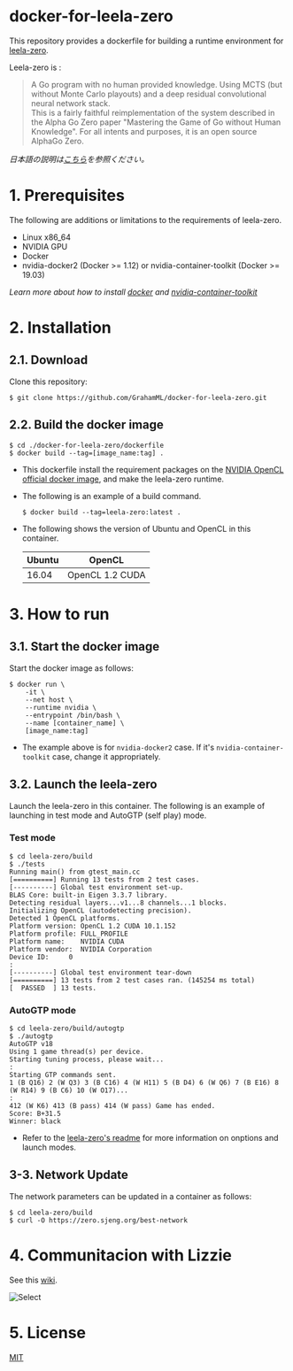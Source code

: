 # docker-for-leela-zero
This repository provides a dockerfile for building a runtime environment for [leela-zero](https://github.com/leela-zero/leela-zero).  

Leela-zero is :
>A Go program with no human provided knowledge. Using MCTS (but without Monte Carlo playouts) and a deep residual convolutional neural network stack.  
This is a fairly faithful reimplementation of the system described in the Alpha Go Zero paper "Mastering the Game of Go without Human Knowledge". For all intents and purposes, it is an open source AlphaGo Zero.  

_日本語の説明は[こちら](https://github.com/GrahamML/docker-for-leela-zero/blob/master/README_JP.md)を参照ください。_

# 1. Prerequisites  
The following are additions or limitations to the requirements of leela-zero. 
+ Linux x86_64
+ NVIDIA GPU
+ Docker
+ nvidia-docker2 (Docker >= 1.12) or nvidia-container-toolkit (Docker >= 19.03)  

_Learn more about how to install [docker](https://github.com/Microsoft/MMdnn/blob/master/docs/InstallDockerCE.md) and [nvidia-container-toolkit](https://github.com/NVIDIA/nvidia-docker#quickstart)_

# 2. Installation
## 2.1. Download
Clone this repository:  
```console
$ git clone https://github.com/GrahamML/docker-for-leela-zero.git
```
## 2.2. Build the docker image
```console
$ cd ./docker-for-leela-zero/dockerfile
$ docker build --tag=[image_name:tag] .
```  
+ This dockerfile install the requirement packages on the [NVIDIA OpenCL official docker image](https://hub.docker.com/r/nvidia/opencl), and make the leela-zero runtime.
+ The following is an example of a build command.  
    ```
    $ docker build --tag=leela-zero:latest . 
    ```
+ The following shows the version of Ubuntu and OpenCL in this container. 

    | Ubuntu | OpenCL              |
    |--------|---------------------|
    | 16.04  | OpenCL 1.2 CUDA     |

# 3. How to run
## 3.1. Start the docker image
Start the docker image as follows:  
```console
$ docker run \
    -it \
    --net host \
    --runtime nvidia \
    --entrypoint /bin/bash \
    --name [container_name] \
    [image_name:tag]
```  
+ The example above is for `nvidia-docker2` case. If it's `nvidia-container-toolkit` case, change it appropriately.  

## 3.2. Launch the leela-zero
Launch the leela-zero in this container. The following is an example of launching in test mode and AutoGTP (self play) mode.
### Test mode
```console
$ cd leela-zero/build
$ ./tests
Running main() from gtest_main.cc
[==========] Running 13 tests from 2 test cases.
[----------] Global test environment set-up.
BLAS Core: built-in Eigen 3.3.7 library.
Detecting residual layers...v1...8 channels...1 blocks.
Initializing OpenCL (autodetecting precision).
Detected 1 OpenCL platforms.
Platform version: OpenCL 1.2 CUDA 10.1.152
Platform profile: FULL_PROFILE
Platform name:    NVIDIA CUDA
Platform vendor:  NVIDIA Corporation
Device ID:     0
:
[----------] Global test environment tear-down
[==========] 13 tests from 2 test cases ran. (145254 ms total)
[  PASSED  ] 13 tests.
```
### AutoGTP mode
```console
$ cd leela-zero/build/autogtp
$ ./autogtp
AutoGTP v18
Using 1 game thread(s) per device.
Starting tuning process, please wait...
:
Starting GTP commands sent.
1 (B Q16) 2 (W Q3) 3 (B C16) 4 (W H11) 5 (B D4) 6 (W Q6) 7 (B E16) 8 (W R14) 9 (B C6) 10 (W O17)...
:
412 (W K6) 413 (B pass) 414 (W pass) Game has ended.
Score: B+31.5
Winner: black
```  
+ Refer to the [leela-zero's readme](https://github.com/leela-zero/leela-zero/blob/master/README.md) for more information on onptions and launch modes.

## 3-3. Network Update  
The network parameters can be updated in a container as follows:
```console
$ cd leela-zero/build
$ curl -O https://zero.sjeng.org/best-network
```

# 4. Communitacion with Lizzie  
See this [wiki](https://github.com/GrahamML/docker_for_AQ/wiki/Communitacion-with-Lizzie).  

![Select](https://github.com/GrahamML/docker_for_AQ/wiki/images/Communitacion-with-Lizzie/Fig9.png)

# 5. License  
[MIT](https://github.com/GrahamML/docker_for_leela-zero/blob/master/LICENSE)
